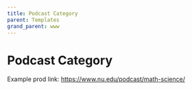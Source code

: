 ```yaml
---
title: Podcast Category
parent: Templates
grand_parent: www
---
```


# Podcast Category

Example prod link: https://www.nu.edu/podcast/math-science/